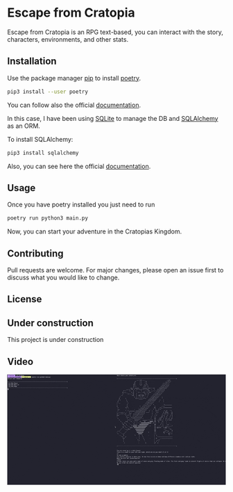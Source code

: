 # Escape from Cratopia

Escape from Cratopia is an RPG text-based, you can interact with the story, characters, environments, and other stats.

## Installation

Use the package manager [pip](https://pip.pypa.io/en/stable/) to install [poetry](https://python-poetry.org/).

```bash
pip3 install --user poetry
```
You can follow also the official [documentation](https://python-poetry.org/docs/).

In this case, I have been using [SQLite](https://sqlite.org/index.html) to manage the DB and [SQLAlchemy](https://www.sqlalchemy.org/) as an ORM.

To install SQLAlchemy:

```bash
pip3 install sqlalchemy
```

Also, you can see here the official [documentation](https://www.sqlalchemy.org/download.html).

## Usage

Once you have poetry installed you just need to run 
```bash
poetry run python3 main.py
```
Now, you can start your adventure in the Cratopias Kingdom.

## Contributing
Pull requests are welcome. For major changes, please open an issue first to discuss what you would like to change.


## License

## Under construction

This project is under construction

## Video

<p align="left">
<img align="left" src="/video/giphy-2.gif" width="50%" alt="Second img"/>
<img align="left" src="/video/giphy-1.gif" width="50%" alt="Second img"/>
</p>

